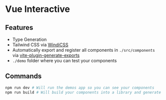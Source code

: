 # Vue Interactive 

## Features
- Type Generation
- Tailwind CSS via [WindiCSS](https://windicss.netlify.app/)
- Automatically export and register all components in `./src/components` via [vite-plugin-generate-exports](https://github.com/jacobclevenger/vite-plugin-generate-exports)
- `./demo` folder where you can test your components

## Commands
```bash
npm run dev # Will run the demos app so you can see your components
npm run build # Will build your components into a library and generate types
```
